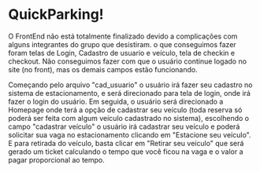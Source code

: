 # QuickParking!

O FrontEnd não está totalmente finalizado devido a complicações com alguns integrantes do grupo que desistiram.
o que conseguimos fazer foram telas de Login, Cadastro de usuario e veículo, tela de checkin e checkout. Não conseguimos fazer com que o usuário continue logado no site (no front), mas os demais campos estão funcionando.

Começando pelo arquivo "cad_usuario" o usuário irá fazer seu cadastro no sistema de estacionamento, e será direcionado para tela de login, onde irá fazer o login do usuário. Em seguida, o usuário será direcionado a Homepage onde terá a opção de cadastrar seu veículo (toda reserva só poderá ser feita com algum veículo cadastrado no sistema), escolhendo o campo "cadastrar veículo" o usuário irá cadastrar seu veículo e poderá solicitar sua vaga no estacionamento clicando em "Estacione seu veículo". E para retirada do veículo, basta clicar em "Retirar seu veículo" que será gerado um ticket calculando o tempo que você ficou na vaga e o valor a pagar proporcional ao tempo.
